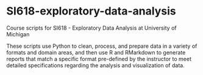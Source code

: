 # SI618-exploratory-data-analysis

Course scripts for SI618 - Exploratory Data Analysis at University of Michigan

These scripts use Python to clean, process, and prepare data in a variety of formats and domain areas, and then use R and RMarkdown to generate reports that match a specific format pre-defined by the instructor to meet detailed specifications regarding the analysis and visualization of data.
